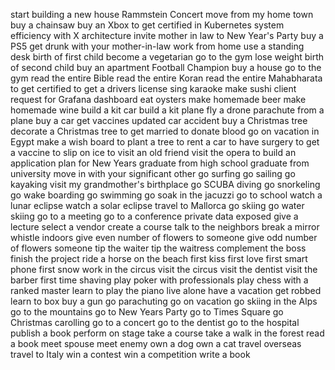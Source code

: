 start building a new house
Rammstein Concert
move from my home town
buy a chainsaw
buy an Xbox
to get certified in Kubernetes
system efficiency with X architecture
invite mother in law to New Year's Party
buy a PS5
get drunk with your mother-in-law
work from home
use a standing desk
birth of first child
become a vegetarian
go to the gym
lose weight
birth of second child
buy an apartment
Football Champion 
buy a house
go to the gym
read the entire Bible
read the entire Koran
read the entire Mahabharata
to get certified
to get a drivers license
sing karaoke
make sushi
client request for Grafana dashboard
eat oysters
make homemade beer
make homemade wine
build a kit car
build a kit plane
fly a drone
parachute from a plane
buy a car
get vaccines updated
car accident
buy a Christmas tree
decorate a Christmas tree
to get married
to donate blood
go on vacation in Egypt
make a wish board
to plant a tree
to rent a car
to have surgery
to get a vaccine
to slip on ice
to visit an old friend
visit the opera
to build an application
plan for New Years
graduate from high school
graduate from university
move in with your significant other
go surfing
go sailing
go kayaking
visit my grandmother's birthplace
go SCUBA diving
go snorkeling
go wake boarding
go swimming 
go soak in the jacuzzi
go to school
watch a lunar eclipse
watch a solar eclipse
travel to Mallorca
go skiing
go water skiing
go to a meeting
go to a conference
private data exposed
give a lecture
select a vendor
create a course
talk to the neighbors
break a mirror
whistle indoors
give even number of flowers to someone
give odd number of flowers someone
tip the waiter
tip the waitress
complement the boss
finish the project
ride a horse on the beach
first kiss
first love
first smart phone
first snow
work in the circus
visit the circus
visit the dentist
visit the barber
first time shaving
play poker with professionals
play chess with a ranked master
learn to play the piano
live alone
have a vacation
get robbed
learn to box
buy a gun
go parachuting
go on vacation
go skiing in the Alps
go to the mountains
go to New Years Party
go to Times Square
go Christmas carolling
go to a concert
go to the dentist
go to the hospital
publish a book
perform on stage
take a course
take a walk in the forest
read a book
meet spouse
meet enemy
own a dog
own a cat
travel overseas
travel to Italy
win a contest
win a competition
write a book